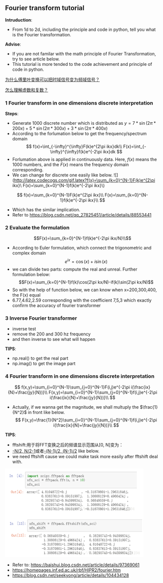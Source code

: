 ## Fourier transform tutorial

**Intruduction**:

* From 1d to 2d, including the principle and code in python, tell you what is the Fourier transformation.

**Advise**:

* If you are not familar with the math principle of Fourier Transformation, try to see article below. 
* This tutorial is more tended to the code achievement and principle of code in python.

[为什么傅里叶变换可以把时域信号变为频域信号？](https://www.zhihu.com/question/279808864)

[怎么理解虚数和复数？](https://www.zhihu.com/question/46877027)

### 1 Fourier transform in one dimensions discrete interpretation
**Steps**:
* Generate 1000 discrete number which is distributed as $y=7*\sin(2\pi*200x)+5*\sin(2\pi*300x)+3*\sin(2\pi*400x)$
* According to the forlumation below to get the frequency/spectrum domain
$$
f(x)=\int_{-\infty}^{\infty}F(k)e^{2\pi ikx}dk\\
F(x)=\int_{-\infty}^{\infty}f(k)e^{-2\pi ikx}dk
$$
* Forlumation above is applied in continuously data. Here, $f(x)$ means the 1000 numbers, and the $F(x)$ means the frequency domain corresponding.
* We can change for discrete one easily like below.
![](http://latex.codecogs.com/gif.latex?f(x)=\sum_{k=0}^{N-1}F(k)e^{2\pi ikx}\\
F(x)=\sum_{k=0}^{N-1}f(k)e^{-2\pi ikx}\\)

$$
f(x)=\sum_{k=0}^{N-1}F(k)e^{2\pi ikx}\\
F(x)=\sum_{k=0}^{N-1}f(k)e^{-2\pi ikx}\\
$$
* Which has the similar implication.
* Refer to https://blog.csdn.net/qq_27825451/article/details/88553441

### 2 Evaluate the formulation
$$F(x)=\sum_{k=0}^{N-1}f(k)e^{-2\pi ikx/N}\\$$
* According to Euler formulation, which connect the trigonometric and complex domain
$$ e^{ix}=\cos(x)+i\sin(x)$$
* we can divide two parts: compute the real and unreal. Further formulation below:
$$F(x)=\sum_{k=0}^{N-1}f(k)\cos(2\pi kx/N)-if(k)\sin(2\pi kx/N)$$ 
* So with the help of function below, we can know when x=200,300,400, the F(x) equal 
* 6.77,4.62,2.59 corresponding with the coefficient 7,5,3 which exactly confirm the accuracy of fourier transformer

### 3 Inverse Fourier transformer
* inverse test
* remove the 200 and 300 hz frequency
* and then inverse to see what will happen

**TIPS**:
* np.real() to get the real part 
* np.imag() to get the image part

### 4 Fourier transform in one dimensions discrete interpretation
$$
f(x,y)=\sum_{i=0}^{N-1}\sum_{j=0}^{N-1}F(i,j)e^{-2\pi i(\frac{ix}{N}+\frac{jy}{N})}\\
F(x,y)=\sum_{i=0}^{N-1}\sum_{j=0}^{N-1}f(i,j)e^{-2\pi i(\frac{ix}{N}+\frac{jy}{N})}\\
$$
* Actually, if we wanna get the magnitude, we shall multuply the $\frac{1}{N^2}$ in front like below.
$$
F(x,y)=\frac{1}{N^2}\sum_{i=0}^{N-1}\sum_{j=0}^{N-1}f(i,j)e^{-2\pi i(\frac{ix}{N}+\frac{jy}{N})}\\
$$

**TIPS**:
* fftshift:用于将FFT变换之后的频谱显示范围从[0, N]变为：
* [-N/2, N/2-1](N为偶数)或者[-(N-1)/2, (N-1)/2](N为奇数) like below.
* we need fftshift cause we could make task more easily after fftshift deal with. 

<img src='./presentation/shift.png' width='450'>

* Refer to: https://baishui.blog.csdn.net/article/details/97369061
* https://homepages.inf.ed.ac.uk/rbf/HIPR2/fourier.htm
* https://blog.csdn.net/seekyong/article/details/104434128
